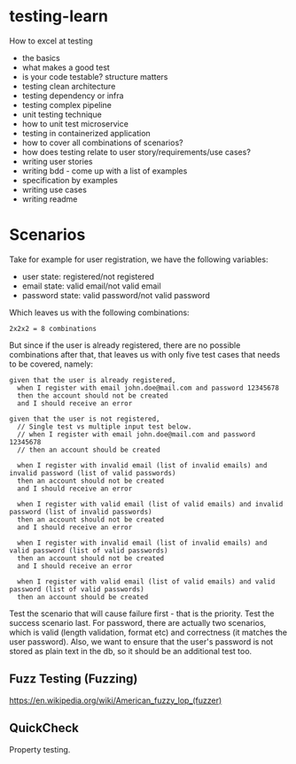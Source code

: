 # testing-learn
How to excel at testing

- the basics
- what makes a good test
- is your code testable? structure matters
- testing clean architecture
- testing dependency or infra
- testing complex pipeline
- unit testing technique
- how to unit test microservice
- testing in containerized application
- how to cover all combinations of scenarios?
- how does testing relate to user story/requirements/use cases?
- writing user stories
- writing bdd - come up with a list of examples
- specification by examples
- writing use cases
- writing readme


# Scenarios

Take for example for user registration, we have the following variables:

- user state: registered/not registered
- email state: valid email/not valid email
- password state: valid password/not valid password

Which leaves us with the following combinations:
```
2x2x2 = 8 combinations
```

But since if the user is already registered, there are no possible combinations after that, that leaves us with only five test cases that needs to be covered, namely:

```
given that the user is already registered,
  when I register with email john.doe@mail.com and password 12345678
  then the account should not be created
  and I should receive an error

given that the user is not registered,
  // Single test vs multiple input test below.
  // when I register with email john.doe@mail.com and password 12345678
  // then an account should be created

  when I register with invalid email (list of invalid emails) and invalid password (list of valid passwords)
  then an account should not be created
  and I should receive an error

  when I register with valid email (list of valid emails) and invalid password (list of invalid passwords)
  then an account should not be created
  and I should receive an error

  when I register with invalid email (list of invalid emails) and valid password (list of valid passwords)
  then an account should not be created
  and I should receive an error
  
  when I register with valid email (list of valid emails) and valid password (list of valid passwords)
  then an account should be created
```

Test the scenario that will cause failure first - that is the priority. Test the success scenario last. For password, there are actually two scenarios, which is valid (length validation, format etc) and correctness (it matches the user password).
Also, we want to ensure that the user's password is not stored as plain text in the db, so it should be an additional test too.

## Fuzz Testing (Fuzzing)

https://en.wikipedia.org/wiki/American_fuzzy_lop_(fuzzer)

## QuickCheck

Property testing.
